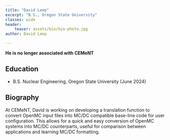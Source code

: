 ```yaml
---
title: "David Leep"
excerpt: "B.S., Oregon State University"
classes: wide
header:
    teaser: assets/bio/bio-photo.jpg
author: David Leep

---
```


**He is no longer associated with CEMeNT**

## Education
* B.S. Nuclear Engineering, Oregon State University (June 2024)

## Biography

At CEMeNT, David is working on developing a translation function to convert OpenMC input files into MC/DC compatible base-line code for user configuration. This allows for a quick and easy conversion of OpenMC systems into MC/DC counterparts, useful for comparison between applications and learning MC/DC formatting. 